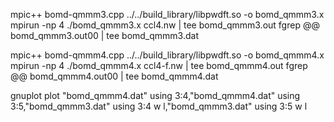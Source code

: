 

 mpic++ bomd-qmmm3.cpp ../../build_library/libpwdft.so -o bomd_qmmm3.x
 mpirun -np 4 ./bomd_qmmm3.x ccl4.nw  | tee bomd_qmmm3.out
 fgrep @@ bomd_qmmm3.out00 | tee bomd_qmmm3.dat


 mpic++ bomd-qmmm4.cpp ../../build_library/libpwdft.so -o bomd_qmmm4.x
 mpirun -np 4 ./bomd_qmmm4.x ccl4-f.nw  | tee bomd_qmmm4.out
 fgrep @@ bomd_qmmm4.out00 | tee bomd_qmmm4.dat



 gnuplot
 plot "bomd_qmmm4.dat" using 3:4,"bomd_qmmm4.dat" using 3:5,"bomd_qmmm3.dat" using 3:4 w l,"bomd_qmmm3.dat" using 3:5 w l
